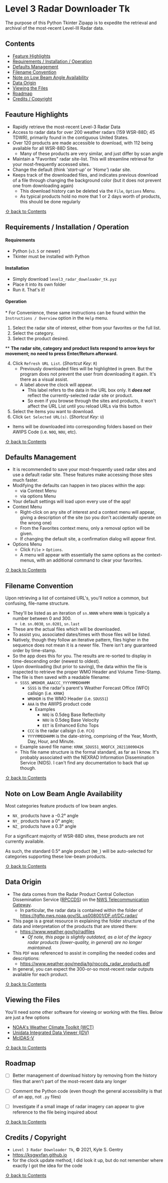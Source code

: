 # Level 3 Radar Downloader Tk

The purpose of this Python Tkinter Zipapp is to expedite the retrieval and archival of the most-recent Level-III Radar data.

## Contents

- [Feature Highlights](#feature-highlights)
- [Requirements / Installation / Operation](#requirements--installation--operation)
- [Defaults Management](#defaults-management)
- [Filename Convention](#filename-convention)
- [Note on Low Beam Angle Availability](#note-on-low-beam-angle-availability)
- [Data Origin](#data-origin)
- [Viewing the Files](#viewing-the-files)
- [Roadmap](#roadmap)
- [Credits / Copyright](#credits--copyright)

## Feauture Highlights

- Rapidly retrieve the most-recent Level-3 Radar Data
- Access to radar data for over 200 weather radars (159 WSR-88D; 45 TDWR), primarily found in the contiguous United States.
- Over 120 products are made accessible to download, with 112 being available for all WSR-88D Sites.
  - Many of these products are very similar, and just differ by scan angle
- Maintain a "Favorites" radar site-list. This will streamline retrieval for your most-frequently accessed sites.
- Change the default (think *'start-up'* or *'Home'*) radar site.
- Keeps track of the downloaded files, and indicates previous download of a file through changing the background color (but it does not prevent one from downloading again)
  - This download history can be deleted via the `File`, `Options` Menu.
  - As typical products hold no more that 1 or 2 days worth of products, this should be done regularly

[&#8679; back to Contents](#contents)

## Requirements / Installation / Operation

#### Requirements

- Python (`v3.5` or newer)
- Tkinter must be installed with Python

#### Installation

- Simply download `level3_radar_downloader_tk.pyz`
- Place it into its own folder
- Run it. That's it!

#### Operation

\* For Convenience, these same instructions can be found within the `Instructions / Overview` option in the `Help` menu.

1) Select the radar site of interest, either from your favorites or the full list.
2) Select the category.
3) Select the product desired.

\*\* **The radar site, category and product lists respond to arrow keys for movement; no need to press Enter/Return afterward.**

4) Click `Refresh URL List`. (*Shortcut Key:* `R`)
    - Previously downloaded files will be highlighted in green. But the program does not prevent the user from downloading it again. It's there as a visual assist.
	- A label above the clock will appear.
	  - This label refers to the data in the URL box only. It ***does not*** reflect the currently-selected radar site or product.
	  - So even if you browse through the sites and products, it won't affect the URL List until you reload URLs via this button
5) Select the items you want to download.
6) Click `Get Selected URL(s)`. (*Shortcut Key:* `U`)
  - Items will be downloaded into corresponding folders based on their AWIPS Code (i.e. `N0Q`, `N0U`, etc).

[&#8679; back to Contents](#contents)

## Defaults Management

- It is recommended to save your most-frequently used radar sites and use a default radar site. These features make accessing those sites much faster.
- Modifying the defaults can happen in two places within the app:
  - via Context Menu
  - via options Menu
- Your default settings will load upon every use of the app!
- Context Menu
  - Right-click on any site of interest and a context menu will appear, giving a description of the site (so you don't accidentally operate on the wrong one)
  - From the Favorites context menu, only a removal option will be given.
  - If changing the default site, a confirmation dialog will appear first.
- Options Menu
  - Click `File` &gt; `Options`.
  - A menu will appear with essentially the same options as the context-menus, with an additional command to clear your favorites.

[&#8679; back to Contents](#contents)

## Filename Convention

Upon retrieving a list of contained URL's, you'll notice a common, but confusing, file-name structure.
- They'll be listed as an iteration of `sn.NNNN` where `NNNN` is typically a number between 0 and 300.
  - i.e. `sn.0030`, `sn.0201`, `sn.last`
- These are the actual files which will be downloaded.
- To assist you, associated dates/times with those files will be listed.
- Natively, though they follow an iterative pattern, files higher in the sequence does not mean it is a newer file. There isn't any guaranteed order by time-stamp.
- So the app does this for you. The results are re-sorted to display in time-descending order (newest to oldest).
- Upon downloading (but prior to saving), the data within the file is inspected to retrieve the proper WMO Header and Volume Time-Stamp.
- The file is then saved with a readable filename:
  - `SSSS_WMOHDR_AAACCC_YYYYMMDDHHMM`
    - `SSSS` is the radar's parent's Weather Forecast Office (WFO) callsign (i.e. `KRNK`)
	- `WMOHDR` is the WMO Header (i.e. `SDUS51`)
	- `AAA` is the AWIPS product code
	  - Examples
	    - `N0Q` is 0.5deg Base Reflectivity
	    - `N0U` is 0.5deg Base Velocity
	    - `EET` is Enhanced Echo Tops
	- `CCC` is the radar callsign (i.e. `FCX`)
	- `YYYYMMDDHHMM` is the date-string, comprising of the Year, Month, Day, Hour, and Minute.
  - Example saved file name: `KRNK_SDUS51_N0QFCX_202110090426`
  - This file name structure is the formal standard, as far as I know. It's probably associated with the NEXRAD Information Dissemination Service (NIDS). I can't find any documentation to back that up though.

[&#8679; back to Contents](#contents)

## Note on Low Beam Angle Availability

Most categories feature products of low beam angles.
  - `NX_` products have a -0.2&deg; angle
  - `NY_` products have a 0&deg; angle;
  - `NZ_` products have a 0.3&deg; angle

For a significant majority of WSR-88D sites, these products are not currently available.

As such, the standard 0.5&deg; angle product (`N0_`) will be auto-selected for categories supporting these low-beam products.

[&#8679; back to Contents](#contents)

## Data Origin

- The data comes from the Radar Product Central Collection Dissemination Service ([RPCCDS](https://www.weather.gov/tg/rpccds)) on the [NWS Telecommunication Gateway](https://tgftp.nws.noaa.gov).
  - In particular, the radar data is contained within the folder of https://tgftp.nws.noaa.gov/SL.us008001/DF.of/DC.radar/
- This page is a great resource in explaining the folder structure of the data and interpretation of the products that are stored there:
  - https://www.weather.gov/tg/radfiles
    - *Of note, this page is slightly outdated, as a lot of the legacy radar products (lower-quality, in general) are no longer maintained.*
- This `PDF` was referenced to assist in compiling the needed codes and descriptions:
  - https://www.weather.gov/media/tg/rpccds_radar_products.pdf
- In general, you can expect the 300-or-so most-recent radar outputs available for each product.

[&#8679; back to Contents](#contents)

## Viewing the Files

You'll need some other software for viewing or working with the files. Below are just a few options

- [NOAA's Weather Climate Toolkit (WCT)](https://www.ncdc.noaa.gov/wct)
- [Unidata Integrated Data Viewer (IDV)](https://www.unidata.ucar.edu/software/idv)
- [McIDAS-V](https://www.ssec.wisc.edu/mcidas/software)

[&#8679; back to Contents](#contents)

## Roadmap

- [ ] Better management of download history by removing from the history files that aren't part of the most-recent data any longer
- [ ] Comment the Python code (even though the general accessibility is that of an app, not `.py` files)
- [ ] Investigate if a small image of radar imagery can appear to give reference to the file being inquired about


[&#8679; back to Contents](#contents)

## Credits / Copyright

- `Level 3 Radar Downloader Tk`, &copy; 2021, Kyle S. Gentry
- https://ksgwxfan.github.io
- for the clock update method, I did look it up, but do not remember where exactly I got the idea for the code

[&#8679; back to Contents](#contents)
























